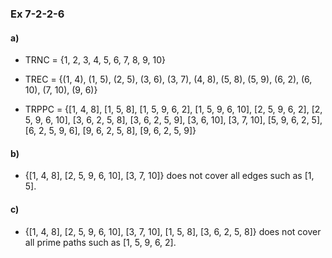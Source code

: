 ### Ex 7-2-2-6

#### a)

* TRNC = {1, 2, 3, 4, 5, 6, 7, 8, 9, 10}

* TREC = {(1, 4), (1, 5), (2, 5), (3, 6), (3, 7), (4, 8), (5, 8), (5, 9), (6, 2), (6, 10), (7, 10), (9, 6)}

* TRPPC = {[1, 4, 8], [1, 5, 8], [1, 5, 9, 6, 2], [1, 5, 9, 6, 10], [2, 5, 9, 6, 2], [2, 5, 9, 6, 10],
[3, 6, 2, 5, 8], [3, 6, 2, 5, 9], [3, 6, 10], [3, 7, 10], [5, 9, 6, 2, 5], [6, 2, 5, 9, 6], [9, 6, 2, 5, 8], [9, 6, 2, 5, 9]}

#### b)
* {[1, 4, 8], [2, 5, 9, 6, 10], [3, 7, 10]} does not cover all edges such as [1, 5].  

#### c)
* {[1, 4, 8], [2, 5, 9, 6, 10], [3, 7, 10], [1, 5, 8], [3, 6, 2, 5, 8]} does not cover all prime paths such as [1, 5, 9, 6, 2].

